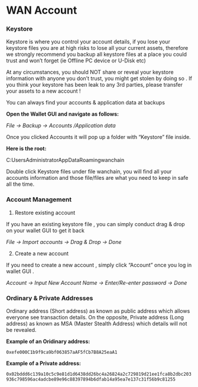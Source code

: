 # WAN Account

### Keystore
Keystore is where you control your account details, if you lose your keystore files you are at high risks to lose all your current assets, therefore we strongly recommend you backup all keystore files at a place you could trust and won’t forget (ie Offline PC device or U-Disk etc)

At any circumstances, you should NOT share or reveal your keystore information with anyone you don’t trust, you might get stolen by doing so . If you think your keystore has been leak to any 3rd parties, please transfer your assets to a new account !

You can always find your accounts & application data at backups

**Open the Wallet GUI and navigate as follows:**

*File -> Backup -> Accounts /Application data*

Once you clicked Accounts it will pop up a folder with “Keystore” file inside.

**Here is the root:**

C:UsersAdministratorAppDataRoamingwanchain

Double click Keystore files under file wanchain, you will find all your accounts information and those file/files are what you need to keep in safe all the time.

### Account Management

1. Restore existing account

If you have an existing keystore file , you can simply conduct drag & drop on your wallet GUI to get it back

*File -> Import accounts -> Drag & Drop -> Done*

2. Create a new account

If you need to create a new account , simply click “Account” once you log in wallet GUI .

*Account -> Input New Account Name -> Enter/Re-enter password -> Done*

### Ordinary & Private Addresses

Ordinary address (Short address) as known as public address which allows everyone see transaction details. On the opposite, Private address (Long address) as known as MSA (Master Stealth Address) which details will not be revealed.

**Example of an Oridinary address:**

`0xefe000C1b9f9ca9bf063857aAF5fCb7B8A25eaA1`

**Example of a Private address:**

`0x02bddd6c139a10c5c9e81d1d6438dd26bc4a26824a2c729819d21ee1fca8b2dbc203936c798596ac4adcbe89e96c88397894b6dfab14a95ea7e137c31f56b9c81255`